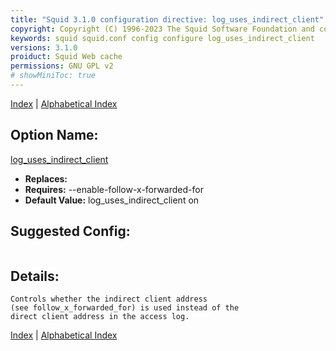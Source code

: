 ```yaml
---
title: "Squid 3.1.0 configuration directive: log_uses_indirect_client"
copyright: Copyright (C) 1996-2023 The Squid Software Foundation and contributors
keywords: squid squid.conf config configure log_uses_indirect_client
versions: 3.1.0
proiduct: Squid Web cache
permissions: GNU GPL v2
# showMiniToc: true
---
```

[Index](index#toc_log_uses_indirect_client) | [Alphabetical Index](index_all#toc_log_uses_indirect_client)

## Option Name:
[log_uses_indirect_client](#log_uses_indirect_client)
 * **Replaces:** 
 * **Requires:** --enable-follow-x-forwarded-for
 * **Default Value:** log_uses_indirect_client on


## Suggested Config:
```plaintext

```

## Details:

	Controls whether the indirect client address
	(see follow_x_forwarded_for) is used instead of the
	direct client address in the access log.



[Index](index#toc_log_uses_indirect_client) | [Alphabetical Index](index_all#toc_log_uses_indirect_client)

